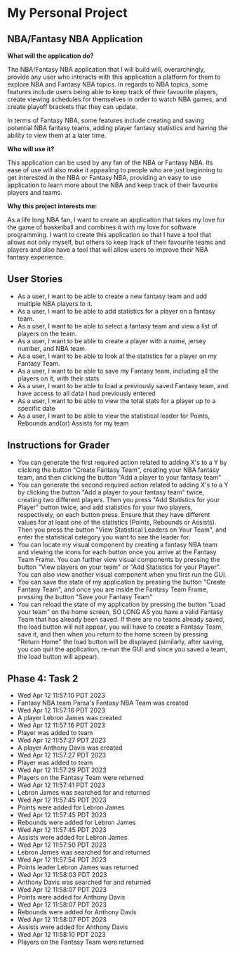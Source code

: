 # My Personal Project 

## NBA/Fantasy NBA Application

**What will the application do?**

The NBA/Fantasy NBA application that I will build will, overarchingly, provide any user who interacts with this 
application a platform for them to explore NBA and Fantasy NBA topics. In regards to NBA topics, some features  include 
users  being able to keep track of their favourite players, create viewing schedules for themselves in order to watch 
NBA games, and create playoff brackets that they can update. 

In terms of Fantasy NBA, some features include creating and saving potential NBA fantasy teams, adding player fantasy 
statistics and having the ability to view them at a later time. 

**Who will use it?**

This application can be used by any fan of the NBA or Fantasy NBA. Its ease of use 
will also make it appealing to people who are just beginning to get interested 
in the NBA or Fantasy NBA, providing an easy to use application to learn more 
about the NBA and keep track of their favourite players and teams. 

**Why this project interests me:**

As a life long NBA fan, I want to create an application that takes my love for the game of basketball 
and combines it with my love for software programming. I want to create this application so that I have a tool that 
allows not only myself, but others to keep track of their favourite teams and players and also have a tool that will 
allow users to improve their NBA fantasy experience. 



## User Stories
* As a user, I want to be able to create a new fantasy team and add multiple NBA players to it. 
* As a user, I want to be able to add statistics for a player on a fantasy team.  
* As a user, I want to be able to select a fantasy team and view a list of players on the team.
* As a user, I want to be able to create a player with a name, jersey number, and NBA team. 
* As a user, I want to be able to look at the statistics for a player on my Fantasy Team. 
* As a user, I want to be able to save my Fantasy team, including all the players on it, with their stats
* As a user, I want to be able to load a previously saved Fantasy team, and have access to all data I had previously entered
* As a user, I want to be able to view the total stats for a player up to a specific date
* As a user, I want to be able to view the statistical leader for Points, Rebounds and(or) Assists for my team 

## Instructions for Grader
* You can generate the first required action related to adding X's to a Y by clicking the button "Create Fantasy Team", creating your NBA fantasy team, and then clicking the button "Add a player to your fantasy team"
* You can generate the second required action related to adding X's to a Y by clicking the button "Add a player to your fantasy team" twice, creating two different players. Then you press "Add Statistics for your Player" button twice, and add statistics for your two players, respectively, on each button press. Ensure that they have different values for at least one of the statistics (Points, Rebounds or Assists). Then you press the button "View Statistical Leaders on Your Team", and enter the statistical category you want to see the leader for. 
* You can locate my visual component by creating a fantasy NBA team and viewing the icons for each button once you arrive at the Fantasy Team Frame. You can further view visual components by pressing the button "View players on your team" or "Add Statistics for your Player". You can also view another visual component when you first run the GUI.
* You can save the state of my application by pressing the button "Create Fantasy Team", and once you are inside the Fantasy Team Frame, pressing the button "Save your Fantasy Team"
* You can reload the state of my application by pressing the button "Load your team" on the home screen, SO LONG AS you have a valid Fantasy Team that has already been saved. If there are no teams already saved, the load button will not appear, you will have to create a Fantasy Team, save it, and then when you return to the home screen by pressing "Return Home" the load button will be displayed (similarly, after saving, you can quit the application, re-run the GUI and since you saved a team, the load button will appear). 

## Phase 4: Task 2
* Wed Apr 12 11:57:10 PDT 2023
* Fantasy NBA team Parsa's Fantasy NBA Team was created
* Wed Apr 12 11:57:16 PDT 2023 
* A player Lebron James was created 
* Wed Apr 12 11:57:16 PDT 2023 
* Player was added to team 
* Wed Apr 12 11:57:27 PDT 2023 
* A player Anthony Davis was created 
* Wed Apr 12 11:57:27 PDT 2023 
* Player was added to team 
* Wed Apr 12 11:57:29 PDT 2023 
* Players on the Fantasy Team were returned 
* Wed Apr 12 11:57:41 PDT 2023 
* Lebron James was searched for and returned 
* Wed Apr 12 11:57:45 PDT 2023 
* Points were added for Lebron James 
* Wed Apr 12 11:57:45 PDT 2023 
* Rebounds were added for Lebron James 
* Wed Apr 12 11:57:45 PDT 2023 
* Assists were added for Lebron James 
* Wed Apr 12 11:57:50 PDT 2023 
* Lebron James was searched for and returned 
* Wed Apr 12 11:57:54 PDT 2023 
* Points leader Lebron James was returned 
* Wed Apr 12 11:58:03 PDT 2023 
* Anthony Davis was searched for and returned 
* Wed Apr 12 11:58:07 PDT 2023 
* Points were added for Anthony Davis 
* Wed Apr 12 11:58:07 PDT 2023 
* Rebounds were added for Anthony Davis 
* Wed Apr 12 11:58:07 PDT 2023 
* Assists were added for Anthony Davis 
* Wed Apr 12 11:58:10 PDT 2023 
* Players on the Fantasy Team were returned

  